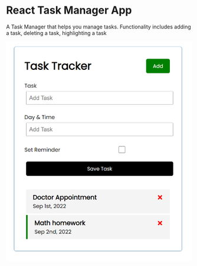 # React Task Manager App

A Task Manager that helps you manage tasks. Functionality includes adding a task, deleting a task, highlighting a task 


![alt text](public\taskManager.png)
